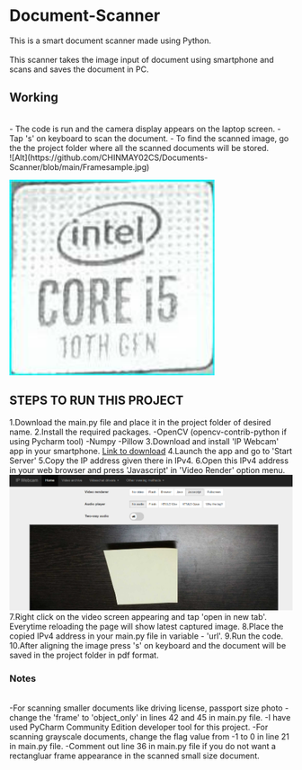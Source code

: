 # Document-Scanner

This is a smart document scanner made using Python.
<br>
<br>This scanner takes the image input of document using smartphone and scans and saves the document in PC.

## Working 
<br>
- The code is run and the camera display appears on the laptop screen.
- Tap 's' on keyboard to scan the document.
- To find the scanned image, go the the project folder where all the scanned documents will be stored.
<br>
![Alt](https://github.com/CHINMAY02CS/Documents-Scanner/blob/main/Framesample.jpg)
<br>

![Alt](https://github.com/CHINMAY02CS/Documents-Scanner/blob/main/Objectonlysample.jpg)


## STEPS TO RUN THIS PROJECT

1.Download the main.py file and place it in the project folder of desired name.
2.Install the required packages.
-OpenCV (opencv-contrib-python if using Pycharm tool)
-Numpy
-Pillow
3.Download and install 'IP Webcam' app in your smartphone.
[Link to download](https://play.google.com/store/apps/details?id=com.pas.webcam&hl=en_IN&gl=US)
4.Launch the app and go to 'Start Server'
5.Copy the IP address given there in IPv4.
6.Open this IPv4 address in your web browser and press 'Javascript' in 'Video Render' option menu.
![Alt](https://github.com/CHINMAY02CS/Documents-Scanner/blob/main/ipwebcam.jpg)
7.Right click on the video screen appearing and tap 'open in new tab'. Everytime reloading the page will show latest captured image.
8.Place the copied IPv4 address in your main.py file in variable - 'url'.
9.Run the code.
10.After aligning the image press 's' on keyboard and the document will be saved in the project folder in pdf format.


### Notes
<br>
-For scanning smaller documents like driving license, passport size photo - change the 'frame' to 'object_only' in lines 42 and 45 in main.py file.
-I have used PyCharm Community Edition developer tool for this project.
-For scanning grayscale documents, change the flag value from -1 to 0 in line 21 in main.py file.
-Comment out line 36 in main.py file if you do not want a rectangluar frame appearance in the scanned small size document.

